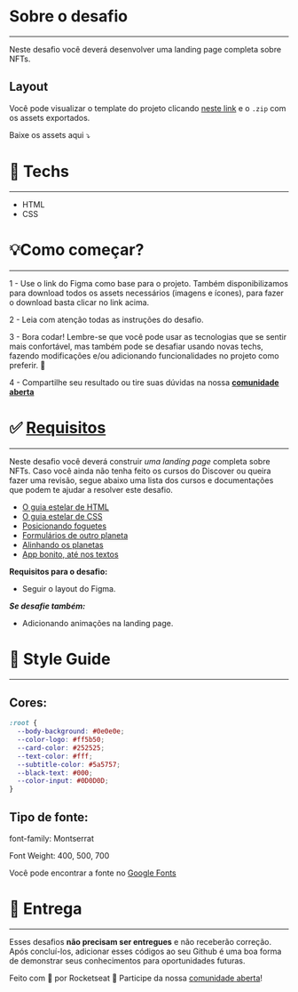 # Sobre o desafio

---

Neste desafio você deverá desenvolver uma landing page completa sobre NFTs.

## Layout

Você pode visualizar o template do projeto clicando [neste link](https://www.figma.com/file/VDRCPVEywzdweh8BGnu0M5/Rocket-NFTs/duplicate) e o `.zip` com os assets exportados.

Baixe os assets aqui ⤵️

# 🚀 **Techs**

---

- HTML
- CSS

# 💡**Como começar?**

---

1 - Use o link do Figma como base para o projeto. Também disponibilizamos para download todos os assets necessários (imagens e ícones), para fazer o download basta clicar no link acima.  

2 - Leia com atenção todas as instruções do desafio.

3 - Bora codar! Lembre-se que você pode usar as tecnologias que se sentir mais confortável, mas também pode se desafiar usando novas techs, fazendo modificações e/ou adicionando funcionalidades no projeto como preferir. 🚀

4 - Compartilhe seu resultado ou tire suas dúvidas na nossa [**comunidade aberta**](https://discord.gg/bacwY2gDCF)  

# ✅ **[Requisitos](https://efficient-sloth-d85.notion.site/Desafio-Rocket-NFTs-3b5703b9f0e74cb19f34a8bfd14faacb)**

---

Neste desafio você deverá construir *uma landing page* completa sobre NFTs. Caso você ainda não tenha feito os cursos do Discover ou queira fazer uma revisão, segue abaixo uma lista dos cursos e documentações que podem te ajudar a resolver este desafio.

- [O guia estelar de HTML](https://app.rocketseat.com.br/node/o-guia-estelar-de-html)
- [O guia estelar de CSS](https://app.rocketseat.com.br/node/o-guia-estelar-de-css)
- [Posicionando foguetes](https://app.rocketseat.com.br/node/posicionando-foguetes)
- [Formulários de outro planeta](https://app.rocketseat.com.br/node/formularios-de-outro-planeta)
- [Alinhando os planetas](https://app.rocketseat.com.br/node/flexbox)
- [App bonito, até nos textos](https://app.rocketseat.com.br/node/flexbox)

**Requisitos para o desafio:**

- Seguir o layout do Figma.

***Se desafie também:***

- Adicionando animações na landing page.

# 🎨 Style Guide

---

## **Cores:**

```css
:root {
  --body-background: #0e0e0e;
  --color-logo: #ff5b50;
  --card-color: #252525;
  --text-color: #fff;
  --subtitle-color: #5a5757;
  --black-text: #000;
  --color-input: #0D0D0D;
}
```

## **Tipo de fonte:**

font-family: Montserrat 

Font Weight: 400, 500, 700

Você pode encontrar a fonte no [Google Fonts](https://fonts.google.com/) 

# 📅 Entrega

---

Esses desafios **não precisam ser entregues** e não receberão correção. Após concluí-los, adicionar esses códigos ao seu Github é uma boa forma de demonstrar seus conhecimentos para oportunidades futuras.

Feito com 💜 por Rocketseat 👋 Participe da nossa [comunidade aberta](https://discord.gg/bacwY2gDCF)!